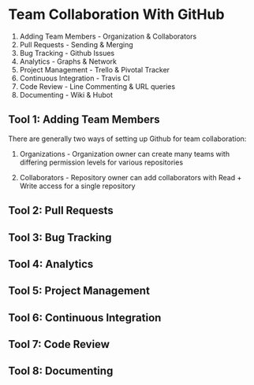 # Team Collaboration With GitHub
1. Adding Team Members - Organization & Collaborators
2. Pull Requests - Sending & Merging
3. Bug Tracking - Github Issues
4. Analytics - Graphs & Network
5. Project Management - Trello & Pivotal Tracker
6. Continuous Integration - Travis CI
7. Code Review - Line Commenting & URL queries
8. Documenting - Wiki & Hubot

## Tool 1: Adding Team Members
There are generally two ways of setting up Github for team collaboration:
1. Organizations - Organization owner can create many teams with differing permission levels for various repositories

2. Collaborators - Repository owner can add collaborators with Read + Write access for a single repository


## Tool 2: Pull Requests


## Tool 3: Bug Tracking


## Tool 4: Analytics


## Tool 5: Project Management


## Tool 6: Continuous Integration

## Tool 7: Code Review


## Tool 8: Documenting
